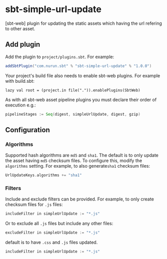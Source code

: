 sbt-simple-url-update
==========

[sbt-web] plugin for updating the static assets which having the url refering to other asset.


Add plugin
----------

Add the plugin to `project/plugins.sbt`. For example:

```scala
addSbtPlugin("com.nurun.sbt" % "sbt-simple-url-update" % "1.0.0")
```

Your project's build file also needs to enable sbt-web plugins. For example with build.sbt:

    lazy val root = (project.in file(".")).enablePlugins(SbtWeb)

As with all sbt-web asset pipeline plugins you must declare their order of execution e.g.:

```scala
pipelineStages := Seq(digest, simpleUrlUpdate, digest, gzip)
```

Configuration
-------------


### Algorithms

Supported hash algorithms are `md5` and `sha1`. The default is to only update the asset having
`md5` checksum files. To configure this, modify the `algorithms`
setting. For example, to also generate`sha1` checksum files:

```scala
UrlUpdateKeys.algorithms += "sha1"
```

### Filters

Include and exclude filters can be provided. For example, to only create
checksum files for `.js` files:

```scala
includeFilter in simpleUrlUpdate := "*.js"
```

Or to exclude all `.js` files but include any other files:

```scala
excludeFilter in simpleUrlUpdate := "*.js"
```


default is to have `.css` and `.js` files updated.

```scala
includeFilter in simpleUrlUpdate := "*.js"
```
